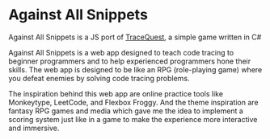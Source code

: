 # Against All Snippets
Against All Snippets is a JS port of [TraceQuest](https://github.com/YanJi13/TraceQuest-v1), a simple game written in  C#

Against All Snippets is a web app designed to teach code tracing to beginner programmers and to help experienced programmers hone their skills. The web app is designed to be like an RPG (role-playing game) where you defeat enemies by solving code tracing problems.

The inspiration behind this web app are online practice tools like Monkeytype, LeetCode, and Flexbox Froggy. And the theme inspiration are fantasy RPG games and media which gave me the idea to implement a scoring system just like in a game to make the experience more interactive and immersive.
